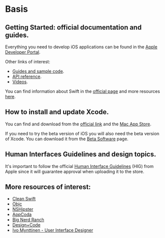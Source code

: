 # Basis

## Getting Started: official documentation and guides.

Everything you need to develop iOS applications can be found in the [Apple Developer Portal](https://developer.apple.com/develop/).

Other links of interest:

- [Guides and sample code](https://developer.apple.com/library/content/navigation/).
- [API reference](https://developer.apple.com/reference/).
- [Videos](https://developer.apple.com/videos/).

You can find information about Swift in the [official page](https://swift.org/) and more resources [here](https://developer.apple.com/swift/resources/).

## How to install and update Xcode.

You can find and download from the [official link](https://developer.apple.com/download/) and the [Mac App Store](https://itunes.apple.com/es/app/xcode/id497799835?mt=12).

If you need to try the beta version of iOS you will also need the beta version of Xcode. You can download it from the [Beta Software](https://developer.apple.com/support/beta-software/) page.

## Human Interfaces Guidelines and design topics.

It's important to follow the official [Human Interface Guidelines](https://developer.apple.com/ios/human-interface-guidelines/) (HIG) from Apple since it will guarantee approval when uploading it to the store.

## More resources of interest:

- [Clean Swift](http://clean-swift.com/)
- [Objc](https://www.objc.io/)
- [NSHipster](http://nshipster.com/)
- [AppCoda](http://www.appcoda.com/)
- [Big Nerd Ranch](https://www.bignerdranch.com)
- [Design+Code](https://designcode.io/iosdesign-guidelines)
- [Ivo Mynttinen - User Interface Designer](http://ivomynttinen.com/blog/ios-design-guidelines)
